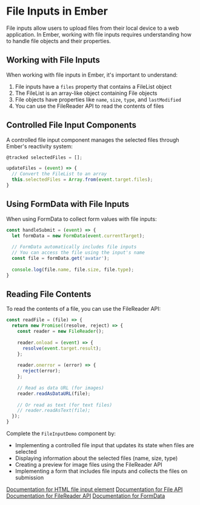# File Inputs in Ember

File inputs allow users to upload files from their local device to a web application. In Ember, working with file inputs requires understanding how to handle file objects and their properties.

## Working with File Inputs

When working with file inputs in Ember, it's important to understand:

1. File inputs have a `files` property that contains a FileList object
2. The FileList is an array-like object containing File objects
3. File objects have properties like `name`, `size`, `type`, and `lastModified`
4. You can use the FileReader API to read the contents of files

## Controlled File Input Components

A controlled file input component manages the selected files through Ember's reactivity system:

```js
@tracked selectedFiles = [];

updateFiles = (event) => {
  // Convert the FileList to an array
  this.selectedFiles = Array.from(event.target.files);
}
```

## Using FormData with File Inputs

When using FormData to collect form values with file inputs:

```js
const handleSubmit = (event) => {
  let formData = new FormData(event.currentTarget);
  
  // FormData automatically includes file inputs
  // You can access the file using the input's name
  const file = formData.get('avatar');
  
  console.log(file.name, file.size, file.type);
}
```

## Reading File Contents

To read the contents of a file, you can use the FileReader API:

```js
const readFile = (file) => {
  return new Promise((resolve, reject) => {
    const reader = new FileReader();
    
    reader.onload = (event) => {
      resolve(event.target.result);
    };
    
    reader.onerror = (error) => {
      reject(error);
    };
    
    // Read as data URL (for images)
    reader.readAsDataURL(file);
    
    // Or read as text (for text files)
    // reader.readAsText(file);
  });
}
```

<p class="call-to-play">
  Complete the <code>FileInputDemo</code> component by:
  <ul>
    <li>Implementing a controlled file input that updates its state when files are selected</li>
    <li>Displaying information about the selected files (name, size, type)</li>
    <li>Creating a preview for image files using the FileReader API</li>
    <li>Implementing a form that includes file inputs and collects the files on submission</li>
  </ul>
</p>

[Documentation for HTML file input element][mdn-file-input]
[Documentation for File API][mdn-file-api]
[Documentation for FileReader API][mdn-filereader]
[Documentation for FormData][mdn-formdata]

[mdn-file-input]: https://developer.mozilla.org/en-US/docs/Web/HTML/Element/input/file
[mdn-file-api]: https://developer.mozilla.org/en-US/docs/Web/API/File
[mdn-filereader]: https://developer.mozilla.org/en-US/docs/Web/API/FileReader
[mdn-formdata]: https://developer.mozilla.org/en-US/docs/Web/API/FormData
